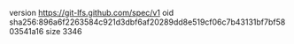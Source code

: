 version https://git-lfs.github.com/spec/v1
oid sha256:896a6f2263584c921d3dbf6af20289dd8e519cf06c7b43131bf7bf5803541a16
size 3346
